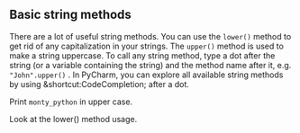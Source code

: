 <h2>Basic string methods</h2><p>There are a lot of useful string methods. You can use the <code>lower()</code> method to get rid of any capitalization in your strings. The <code>upper()</code> method is used to make a string uppercase. To call any string method, type a dot after the string (or a variable containing the string) and the method name after it, e.g. <code>"John".upper()</code> . In PyCharm, you can explore all available string methods by using &amp;shortcut:CodeCompletion; after a dot.</p><p>Print <code>monty_python</code> in upper case.</p><div class="hint">Look at the lower() method usage.</div>

